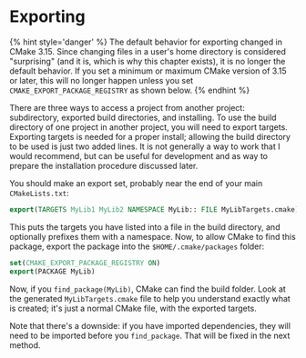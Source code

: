 # Exporting

{% hint style='danger' %}
The default behavior for exporting changed in CMake 3.15. Since changing files in a user's home directory is considered "surprising" (and it is, which is why this chapter exists), it is no longer the default behavior. If you set a minimum or maximum CMake version of 3.15 or later, this will no longer happen unless you set `CMAKE_EXPORT_PACKAGE_REGISTRY` as shown below.
{% endhint %}

There are three ways to access a project from another project: subdirectory, exported build directories, and installing. To use the build directory of one project in another project, you will need to export targets. Exporting targets is needed for a proper install; allowing the build directory to be used is just two added lines. It is not generally a way to work that I would recommend, but can be useful for development and as way to prepare the installation procedure discussed later.

You should make an export set, probably near the end of your main `CMakeLists.txt`:

```cmake
export(TARGETS MyLib1 MyLib2 NAMESPACE MyLib:: FILE MyLibTargets.cmake)
```

This puts the targets you have listed into a file in the build directory, and optionally prefixes them with a namespace. Now, to allow CMake to find this package, export the package into the `$HOME/.cmake/packages` folder:

```cmake
set(CMAKE_EXPORT_PACKAGE_REGISTRY ON)
export(PACKAGE MyLib)
```

Now, if you `find_package(MyLib)`, CMake can find the build folder. Look at the generated `MyLibTargets.cmake` file to help you understand exactly what is created; it's just a normal CMake file, with the exported targets.

Note that there's a downside: if you have imported dependencies, they will need to be imported before you `find_package`. That will be fixed in the next method.

